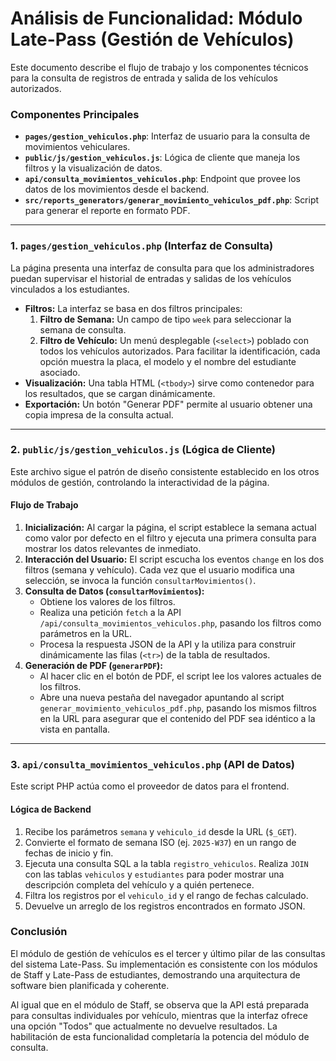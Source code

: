 # Análisis de Funcionalidad: Módulo Late-Pass (Gestión de Vehículos)

Este documento describe el flujo de trabajo y los componentes técnicos para la consulta de registros de entrada y salida de los vehículos autorizados.

### Componentes Principales

- **`pages/gestion_vehiculos.php`**: Interfaz de usuario para la consulta de movimientos vehiculares.
- **`public/js/gestion_vehiculos.js`**: Lógica de cliente que maneja los filtros y la visualización de datos.
- **`api/consulta_movimientos_vehiculos.php`**: Endpoint que provee los datos de los movimientos desde el backend.
- **`src/reports_generators/generar_movimiento_vehiculos_pdf.php`**: Script para generar el reporte en formato PDF.

---

### 1. `pages/gestion_vehiculos.php` (Interfaz de Consulta)

La página presenta una interfaz de consulta para que los administradores puedan supervisar el historial de entradas y salidas de los vehículos vinculados a los estudiantes.

- **Filtros:** La interfaz se basa en dos filtros principales:
    1.  **Filtro de Semana:** Un campo de tipo `week` para seleccionar la semana de consulta.
    2.  **Filtro de Vehículo:** Un menú desplegable (`<select>`) poblado con todos los vehículos autorizados. Para facilitar la identificación, cada opción muestra la placa, el modelo y el nombre del estudiante asociado.
- **Visualización:** Una tabla HTML (`<tbody>`) sirve como contenedor para los resultados, que se cargan dinámicamente.
- **Exportación:** Un botón "Generar PDF" permite al usuario obtener una copia impresa de la consulta actual.

---

### 2. `public/js/gestion_vehiculos.js` (Lógica de Cliente)

Este archivo sigue el patrón de diseño consistente establecido en los otros módulos de gestión, controlando la interactividad de la página.

#### Flujo de Trabajo

1.  **Inicialización:** Al cargar la página, el script establece la semana actual como valor por defecto en el filtro y ejecuta una primera consulta para mostrar los datos relevantes de inmediato.
2.  **Interacción del Usuario:** El script escucha los eventos `change` en los dos filtros (semana y vehículo). Cada vez que el usuario modifica una selección, se invoca la función `consultarMovimientos()`.
3.  **Consulta de Datos (`consultarMovimientos`):**
    - Obtiene los valores de los filtros.
    - Realiza una petición `fetch` a la API `/api/consulta_movimientos_vehiculos.php`, pasando los filtros como parámetros en la URL.
    - Procesa la respuesta JSON de la API y la utiliza para construir dinámicamente las filas (`<tr>`) de la tabla de resultados.
4.  **Generación de PDF (`generarPDF`):**
    - Al hacer clic en el botón de PDF, el script lee los valores actuales de los filtros.
    - Abre una nueva pestaña del navegador apuntando al script `generar_movimiento_vehiculos_pdf.php`, pasando los mismos filtros en la URL para asegurar que el contenido del PDF sea idéntico a la vista en pantalla.

---

### 3. `api/consulta_movimientos_vehiculos.php` (API de Datos)

Este script PHP actúa como el proveedor de datos para el frontend.

#### Lógica de Backend

1.  Recibe los parámetros `semana` y `vehiculo_id` desde la URL (`$_GET`).
2.  Convierte el formato de semana ISO (ej. `2025-W37`) en un rango de fechas de inicio y fin.
3.  Ejecuta una consulta SQL a la tabla `registro_vehiculos`. Realiza `JOIN` con las tablas `vehiculos` y `estudiantes` para poder mostrar una descripción completa del vehículo y a quién pertenece.
4.  Filtra los registros por el `vehiculo_id` y el rango de fechas calculado.
5.  Devuelve un arreglo de los registros encontrados en formato JSON.

### Conclusión

El módulo de gestión de vehículos es el tercer y último pilar de las consultas del sistema Late-Pass. Su implementación es consistente con los módulos de Staff y Late-Pass de estudiantes, demostrando una arquitectura de software bien planificada y coherente.

Al igual que en el módulo de Staff, se observa que la API está preparada para consultas individuales por vehículo, mientras que la interfaz ofrece una opción "Todos" que actualmente no devuelve resultados. La habilitación de esta funcionalidad completaría la potencia del módulo de consulta.